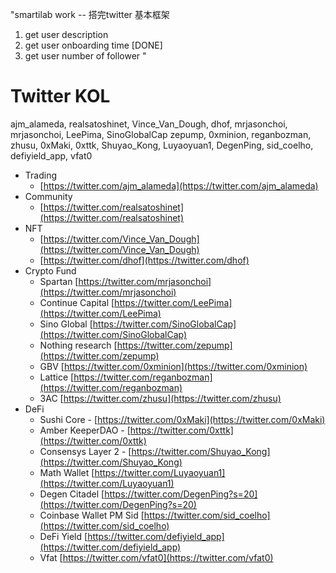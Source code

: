 "smartilab work -- 搭完twitter 基本框架
1. get user description
2. get user onboarding time [DONE]
3. get user number of follower "

# Twitter KOL
ajm_alameda, realsatoshinet, Vince_Van_Dough, dhof, mrjasonchoi, mrjasonchoi, LeePima, SinoGlobalCap
zepump, 0xminion, reganbozman, zhusu, 0xMaki, 0xttk, Shuyao_Kong, Luyaoyuan1, DegenPing, sid_coelho, defiyield_app, vfat0
- Trading
    - [https://twitter.com/ajm_alameda](https://twitter.com/ajm_alameda)
- Community
    - [https://twitter.com/realsatoshinet](https://twitter.com/realsatoshinet)
- NFT
    - [https://twitter.com/Vince_Van_Dough](https://twitter.com/Vince_Van_Dough)
    - [https://twitter.com/dhof](https://twitter.com/dhof)
- Crypto Fund
    - Spartan [https://twitter.com/mrjasonchoi](https://twitter.com/mrjasonchoi)
    - Continue Capital [https://twitter.com/LeePima](https://twitter.com/LeePima)
    - Sino Global [https://twitter.com/SinoGlobalCap](https://twitter.com/SinoGlobalCap)
    - Nothing research [https://twitter.com/zepump](https://twitter.com/zepump)
    - GBV [https://twitter.com/0xminion](https://twitter.com/0xminion)
    - Lattice [https://twitter.com/reganbozman](https://twitter.com/reganbozman)
    - 3AC [https://twitter.com/zhusu](https://twitter.com/zhusu)
- DeFi
    - Sushi Core - [https://twitter.com/0xMaki](https://twitter.com/0xMaki)
    - Amber KeeperDAO - [https://twitter.com/0xttk](https://twitter.com/0xttk)
    - Consensys Layer 2 - [https://twitter.com/Shuyao_Kong](https://twitter.com/Shuyao_Kong)
    - Math Wallet [https://twitter.com/Luyaoyuan1](https://twitter.com/Luyaoyuan1)
    - Degen Citadel [https://twitter.com/DegenPing?s=20](https://twitter.com/DegenPing?s=20)
    - Coinbase Wallet PM Sid [https://twitter.com/sid_coelho](https://twitter.com/sid_coelho)
    - DeFi Yield  [https://twitter.com/defiyield_app](https://twitter.com/defiyield_app)
    - Vfat [https://twitter.com/vfat0](https://twitter.com/vfat0)


